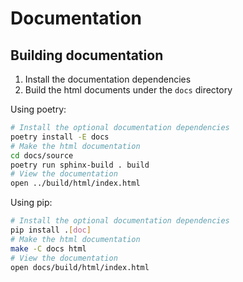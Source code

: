 # Documentation

## Building documentation

1. Install the documentation dependencies
2. Build the html documents under the `docs` directory

Using poetry:

```bash
# Install the optional documentation dependencies
poetry install -E docs
# Make the html documentation
cd docs/source
poetry run sphinx-build . build
# View the documentation
open ../build/html/index.html
```

Using pip:

```bash
# Install the optional documentation dependencies
pip install .[doc]
# Make the html documentation
make -C docs html
# View the documentation
open docs/build/html/index.html
```
